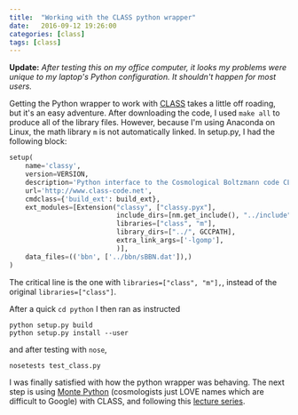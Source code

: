 ```yaml
---
title:  "Working with the CLASS python wrapper"
date:   2016-09-12 19:26:00
categories: [class]
tags: [class]
---
```

**Update:** *After testing this on my office computer, it looks my problems were unique to my laptop's Python configuration. It shouldn't happen for most users.*

Getting the Python wrapper to work with [CLASS][classcode] takes a little off roading, but it's an easy adventure. After downloading the code, I used `make all` to produce all of the library files. However, because I'm using Anaconda on Linux, the math library `m` is not automatically linked. In setup.py, I had the following block:

```python
setup(
    name='classy',
    version=VERSION,
    description='Python interface to the Cosmological Boltzmann code CLASS',
    url='http://www.class-code.net',
    cmdclass={'build_ext': build_ext},
    ext_modules=[Extension("classy", ["classy.pyx"],
                           include_dirs=[nm.get_include(), "../include"],
                           libraries=["class", "m"],
                           library_dirs=["../", GCCPATH],
                           extra_link_args=['-lgomp'],
                           )],
    data_files=(('bbn', ['../bbn/sBBN.dat']),)
)
```
The critical line is the one with `libraries=["class", "m"],`, instead of the original `libraries=["class"]`.

After a quick `cd python` I then ran as instructed

```
python setup.py build
python setup.py install --user
```
and after testing with `nose`, 


```
nosetests test_class.py
```

I was finally satisfied with how the python wrapper was behaving. The next step is using [Monte Python][montepython] (cosmologists just LOVE names which are difficult to Google) with CLASS, and following this [lecture series][classlecture].

[classcode]: http://class-code.net/
[montepython]:http://baudren.github.io/montepython.html
[classlecture]:http://lesgourg.web.cern.ch/lesgourg/class-tour/class-tour.html
